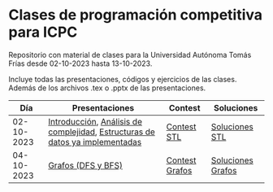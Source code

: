 # Clases de programación competitiva para ICPC
Repositorio con material de clases para la Universidad Autónoma Tomás Frías
desde 02-10-2023 hasta 13-10-2023.

Incluye todas las presentaciones, códigos y ejercicios de las clases. 
Además de los archivos .tex o .pptx de las presentaciones.

|Día|Presentaciones|Contest|Soluciones|
|---|---|---|---|
|02-10-2023| [Introducción](https://github.com/MickyOR/clases-ICPC-UATF2023/blob/main/Introduccion.pdf), [Análisis de complejidad](https://github.com/MickyOR/clases-ICPC-UATF2023/blob/main/ComplejidadDeTiempo.pdf), [Estructuras de datos ya implementadas](https://github.com/MickyOR/clases-ICPC-UATF2023/blob/main/EstructurasDeDatos.pdf)|[Contest STL](https://vjudge.net/contest/585295)|[Soluciones STL](https://github.com/MickyOR/clases-ICPC-UATF2023/tree/main/CodigoAuxiliar/ContestSTL)
|04-10-2023| [Grafos (DFS y BFS)](https://github.com)| [Contest Grafos](https://vjudge.net/contest/585769)|[Soluciones Grafos](https://github.com)